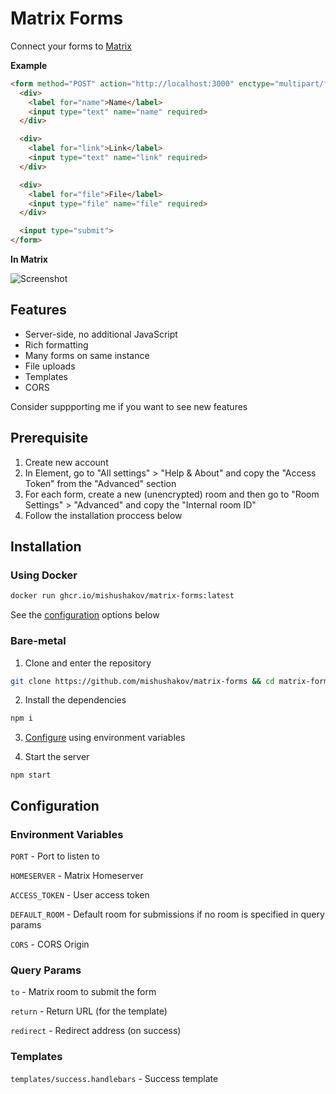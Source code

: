 # Matrix Forms

Connect your forms to [Matrix](https://matrix.org)

**Example**

```html
<form method="POST" action="http://localhost:3000" enctype="multipart/form-data">
  <div>
    <label for="name">Name</label>
    <input type="text" name="name" required>
  </div>

  <div>
    <label for="link">Link</label>
    <input type="text" name="link" required>
  </div>

  <div>
    <label for="file">File</label>
    <input type="file" name="file" required>
  </div>

  <input type="submit">
</form>
```

**In Matrix**

![Screenshot](https://i.imgur.com/fSZuwNr.png)

## Features

- Server-side, no additional JavaScript
- Rich formatting
- Many forms on same instance
- File uploads
- Templates
- CORS

Consider suppporting me if you want to see new features

## Prerequisite

1. Create new account
2. In Element, go to "All settings" > "Help & About" and copy the "Access Token" from the "Advanced" section
3. For each form, create a new (unencrypted) room and then go to "Room Settings" > "Advanced" and copy the "Internal room ID"
4. Follow the installation proccess below

## Installation

### Using Docker

```sh
docker run ghcr.io/mishushakov/matrix-forms:latest
```

See the [configuration](#configuration) options below

### Bare-metal

1. Clone and enter the repository

```sh
git clone https://github.com/mishushakov/matrix-forms && cd matrix-forms
```

2. Install the dependencies

```sh
npm i
```

3. [Configure](#configuration) using environment variables

4. Start the server

```
npm start
```

## Configuration

### Environment Variables

`PORT` - Port to listen to

`HOMESERVER` - Matrix Homeserver

`ACCESS_TOKEN` - User access token

`DEFAULT_ROOM` - Default room for submissions if no room is specified in query params

`CORS` - CORS Origin

### Query Params

`to` - Matrix room to submit the form

`return` - Return URL (for the template)

`redirect` - Redirect address (on success)

### Templates

`templates/success.handlebars` - Success template
